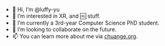 - 👋 Hi, I’m @luffy-yu
- 👀 I’m interested in XR, and 🆒 stuff.
- 🌱 I’m currently a 3rd-year Computer Science PhD student.
- 💞️ I’m looking to collaborate on the future.
- 📫 You can learn more about me via [chuange.org](https://www.chuange.org/).

<!---
luffy-yu/luffy-yu is a ✨ special ✨ repository because its `README.md` (this file) appears on your GitHub profile.
You can click the Preview link to take a look at your changes.
--->
